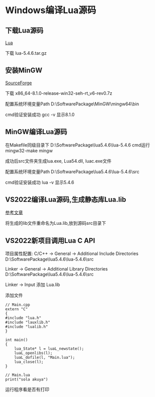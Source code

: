 # Windows编译Lua源码
## 下载Lua源码
[Lua](https://www.lua.org/download.html)

下载 lua-5.4.6.tar.gz

## 安装MinGW
[SourceForge](https://sourceforge.net/projects/mingw-w64/files/Toolchains%20targetting%20Win64/Personal%20Builds/mingw-builds/8.1.0/threads-win32/seh/)

下载 x86_64-8.1.0-release-win32-seh-rt_v6-rev0.7z

配置系统环境变量Path
D:\SoftwarePackage\MinGW\mingw64\bin

cmd验证安装成功 gcc -v 显示8.1.0

## MinGW编译Lua源码
在Makefile同级目录下
D:\SoftwarePackage\lua5.4.6\lua-5.4.6
cmd运行 mingw32-make mingw

成功后src文件夹生成lua.exe, Lua54.dll, luac.exe文件

配置系统环境变量Path
D:\SoftwarePackage\lua5.4.6\lua-5.4.6\src

cmd验证安装成功 lua -v 显示5.4.6

## VS2022编译Lua源码,生成静态库Lua.lib
[参考文章](https://blog.csdn.net/weixin_43603958/article/details/109015563)

将生成的lib文件重命名为Lua.lib,放到源码src目录下

## VS2022新项目调用Lua C API
项目属性配置:
C/C++ -> General -> Additional Include Directories
D:\SoftwarePackage\lua5.4.6\lua-5.4.6\src

Linker -> General -> Additional Library Directories
D:\SoftwarePackage\lua5.4.6\lua-5.4.6\src

Linker -> Input
添加 Lua.lib

添加文件

```
// Main.cpp
extern "C"
{
#include "lua.h"
#include "lauxlib.h"
#include "lualib.h"
}

int main()
{
	lua_State* l = luaL_newstate();
	luaL_openlibs(l);
	luaL_dofile(l, "Main.lua");
	lua_close(l);
}
```

```
// Main.lua
print("sola akuya")
```

运行程序看是否有打印